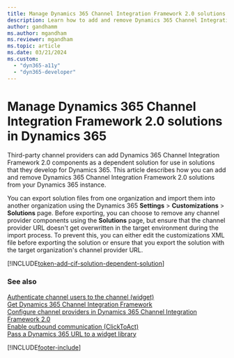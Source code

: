 ```yaml
---
title: Manage Dynamics 365 Channel Integration Framework 2.0 solutions
description: Learn how to add and remove Dynamics 365 Channel Integration Framework 2.0 solutions from Dynamics 365.
author: gandhamm
ms.author: mgandham
ms.reviewer: mgandham
ms.topic: article
ms.date: 03/21/2024
ms.custom: 
  - "dyn365-a11y"
  - "dyn365-developer"
---
```


# Manage Dynamics 365 Channel Integration Framework 2.0 solutions in Dynamics 365

Third-party channel providers can add Dynamics 365 Channel Integration Framework 2.0 components as a dependent solution for use in solutions that they develop for Dynamics 365. This article describes how you can add and remove Dynamics 365 Channel Integration Framework 2.0 solutions from your Dynamics 365 instance.

You can export solution files from one organization and import them into another organization using the Dynamics 365 **Settings** > **Customizations** > **Solutions** page. Before exporting, you can choose to remove any channel provider components using the **Solutions** page, but ensure that the channel provider URL doesn't get overwritten in the target environment during the import process. To prevent this, you can either edit the customizations XML file before exporting the solution or ensure that you export the solution with the target organization's channel provider URL.

[!INCLUDE[token-add-cif-solution-dependent-solution](../../shared/token-add-cif-solution-dependent-solution.md)]

### See also

[Authenticate channel users to the channel (widget)](../../v1/administer/authenticate-channel-users.md)  
[Get Dynamics 365 Channel Integration Framework](../../v1/administer/get-channel-integration-framework.md)  
[Configure channel providers in Dynamics 365 Channel Integration Framework 2.0](configure-channel-provider-app-profile-manager.md)  
[Enable outbound communication (ClickToAct)](../../v1/administer/enable-outbound-communication-clicktoact.md)  
[Pass a Dynamics 365 URL to a widget library](../../v1/administer/pass-url-widget-library.md)  


[!INCLUDE[footer-include](../../../includes/footer-banner.md)]
